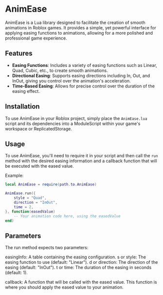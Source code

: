 # AnimEase

AnimEase is a Lua library designed to facilitate the creation of smooth animations in Roblox games. It provides a simple, yet powerful interface for applying easing functions to animations, allowing for a more polished and professional game experience.

## Features

- **Easing Functions**: Includes a variety of easing functions such as Linear, Quad, Cubic, etc., to create smooth animations.
- **Directional Easing**: Supports easing directions including In, Out, and InOut, giving you control over the animation's acceleration.
- **Time-Based Easing**: Allows for precise control over the duration of the easing effect.

## Installation

To use AnimEase in your Roblox project, simply place the `AnimEase.lua` script and its dependencies into a ModuleScript within your game's workspace or ReplicatedStorage.

## Usage

To use AnimEase, you'll need to require it in your script and then call the `run` method with the desired easing information and a callback function that will be executed with the eased value.

Example:

```lua
local AnimEase = require(path.to.AnimEase)

AnimEase.run({
    style = "Quad",
    direction = "InOut",
    time = 2,
}, function(easedValue)
    -- Your animation code here, using the easedValue
end)
```

## Parameters
The run method expects two parameters:

easingInfo: A table containing the easing configuration.
s or style: The easing function to use (default: "Linear").
d or direction: The direction of the easing (default: "InOut").
t or time: The duration of the easing in seconds (default: 1).

callback: A function that will be called with the eased value. This function is where you should apply the eased value to your animation.
